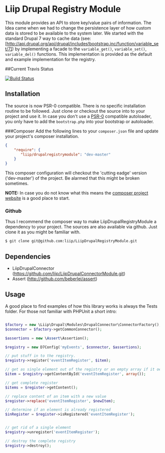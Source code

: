 # Liip Drupal Registry Module
This module provides an API to store key/value pairs of information.
The Idea came when we had to change the persistence layer of how custom data is stored to be available to the system later.
We started with the standard Drupal 7 way to cache data (see: [http://api.drupal.org/api/drupal/includes!bootstrap.inc/function/variable_set/7])
by implementing a facade to the `variable_get()`, `variable_set()`, `variable_del()` functions. This implementation is
provided as the default and example implementation for the registry.

##Current Travis Status

[![Build Status](https://travis-ci.org/liip/LiipDrupalRegistryModule.png?branch=master)](https://travis-ci.org/liip/LiipDrupalRegistryModule)


## Installation
The source is now PSR-0 compatible. There is no specific installation routine to be followed. Just clone or checkout the source into to your project
and use it.
In case you don't use a [PSR-0](https://github.com/php-fig/fig-standards/blob/master/accepted/PSR-0.md) compatible autoloader, you only have to add the `bootstrap.php` into your bootstrap or
autoloader.

###Composer
Add the following lines to your `composer.json` file and update your project's composer installation.

```json
{
    "require": {
       "liip/drupalregistrymodule": "dev-master"
    }
}
```

This composer configuration will checkout the 'cutting eadge' version ('dev-master') of the project. Be alarmed that this might be broken sometimes.


**NOTE:**
In case you do not know what this means the [composer project website](http://getcomposer.org) is a good place to start.


### Github
Thus I recommend the composer way to make LiipDrupalRegistryModule a dependency to your project.
The sources are also available via github. Just clone it as you might be familiar with.

```bash
$ git clone git@github.com:liip/LiipDrupalRegistryModule.git
```

## Dependencies

- LiipDrupalConnector (https://github.com/liip/LiipDrupalConnectorModule.git)
- Assert (http://github.com/beberlei/assert)

## Usage
A good place to find examples of how this library works is always the Tests folder.
For those not familiar with PHPUnit a short intro:

```php

$factory = new \Liip\Drupal\Modules\DrupalConnector\ConnectorFactory();
$connector = $factory->getCommonConnector();

$assertions = new \Assert\Assertion();

$registry = new D7Config('myEvents', $connector, $assertions);

// put stuff in to the registry.
$registry->register('eventItemRegister', $item);

// get as single element out of the registry or an empty array if it oes not exist.
$item = $registry->getContentById('eventItemRegister', array());

// get complete register
$items = $register->getContent();

// replace content of an item with a new value
$register->replace('eventItemRegister', $newItem);

// determine if an element is already registered
$inRegister = $register->isRegistered('eventItemRegister');


// get rid of a single element
$registry->unregister('eventItemRegister');

// destroy the complete registry
$registry->destroy();

```
